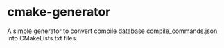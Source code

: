 # cmake-generator
A simple generator to convert compile database compile_commands.json into CMakeLists.txt files.

